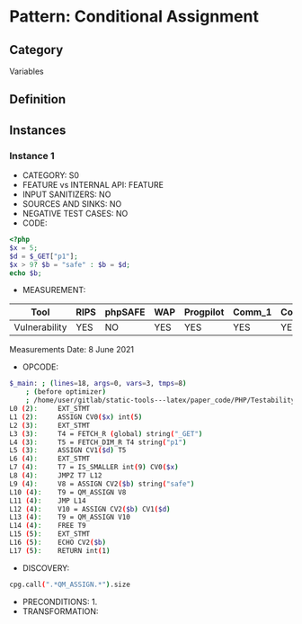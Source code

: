 # Pattern: Conditional Assignment

## Category

Variables

## Definition

## Instances

### Instance 1

- CATEGORY: S0
- FEATURE vs INTERNAL API: FEATURE
- INPUT SANITIZERS:  NO
- SOURCES AND SINKS: NO 
- NEGATIVE TEST CASES: NO
- CODE:

```php
<?php
$x = 5;
$d = $_GET["p1"];
$x > 9? $b = "safe" : $b = $d;
echo $b; 
```

- MEASUREMENT:

| Tool          | RIPS | phpSAFE | WAP  | Progpilot | Comm_1 | Comm_2 | Correct |
| ------------- | ---- | ------- | ---- | --------- | ------- | --------- | ------- |
| Vulnerability | YES  | NO      | YES  | YES       | YES     | YES       | YES     |
Measurements Date: 8 June 2021

- OPCODE:

```bash
$_main: ; (lines=18, args=0, vars=3, tmps=8)
    ; (before optimizer)
    ; /home/user/gitlab/static-tools---latex/paper_code/PHP/Testability_Patterns/52_conditional_assignment/52_conditional_assignment.php:1-5
L0 (2):     EXT_STMT
L1 (2):     ASSIGN CV0($x) int(5)
L2 (3):     EXT_STMT
L3 (3):     T4 = FETCH_R (global) string("_GET")
L4 (3):     T5 = FETCH_DIM_R T4 string("p1")
L5 (3):     ASSIGN CV1($d) T5
L6 (4):     EXT_STMT
L7 (4):     T7 = IS_SMALLER int(9) CV0($x)
L8 (4):     JMPZ T7 L12
L9 (4):     V8 = ASSIGN CV2($b) string("safe")
L10 (4):    T9 = QM_ASSIGN V8
L11 (4):    JMP L14
L12 (4):    V10 = ASSIGN CV2($b) CV1($d)
L13 (4):    T9 = QM_ASSIGN V10
L14 (4):    FREE T9
L15 (5):    EXT_STMT
L16 (5):    ECHO CV2($b)
L17 (5):    RETURN int(1)
```

- DISCOVERY:

```bash
cpg.call(".*QM_ASSIGN.*").size
```

- PRECONDITIONS:
  1.
- TRANSFORMATION:

```

```

